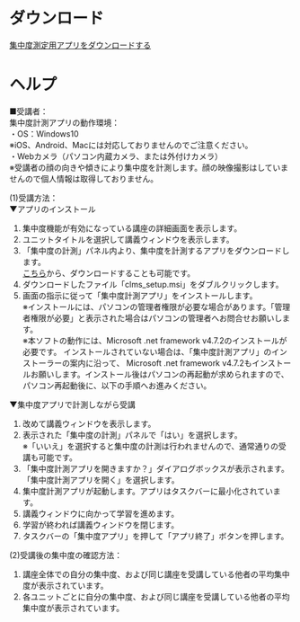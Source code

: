 # ダウンロード
[集中度測定用アプリをダウンロードする](https://github.com/proseeds/concentration-app/releases/download/0.1/clms_setup.msi)

# ヘルプ
■受講者：<br />
集中度計測アプリの動作環境：<br />
・OS：Windows10<br />
※iOS、Android、Macには対応しておりませんのでご注意ください。<br />
・Webカメラ（パソコン内蔵カメラ、または外付けカメラ）<br />
※受講者の顔の向きや傾きにより集中度を計測します。顔の映像撮影はしていませんので個人情報は取得しておりません。

(1)受講方法：<br />
▼アプリのインストール
1. 集中度機能が有効になっている講座の詳細画面を表示します。<br />
2. ユニットタイトルを選択して講義ウィンドウを表示します。<br />
3. 「集中度の計測」パネル内より、集中度を計測するアプリをダウンロードします。<br />
[こちら](https://github.com/proseeds/concentration-app/releases/download/0.1/clms_setup.msi)から、ダウンロードすることも可能です。<br />
4. ダウンロードしたファイル「clms_setup.msi」をダブルクリックします。<br />
5. 画面の指示に従って「集中度計測アプリ」をインストールします。<br />
※インストールには、パソコンの管理者権限が必要な場合があります。「管理者権限が必要」と表示された場合はパソコンの管理者へお問合せお願いします。<br />
※本ソフトの動作には、Microsoft .net framework v4.7.2のインストールが必要です。
インストールされていない場合は、「集中度計測アプリ」のインストーラーの案内に沿って、
Microsoft .net framework v4.7.2もインストールお願いします。インストール後はパソコンの再起動が求められますので、
パソコン再起動後に、以下の手順へお進みください。

▼集中度アプリで計測しながら受講
1. 改めて講義ウィンドウを表示します。<br />
2. 表示された「集中度の計測」パネルで「はい」を選択します。<br />
※「いいえ」を選択すると集中度の計測は行われませんので、通常通りの受講も可能です。<br />
3. 「集中度計測アプリを開きますか？」ダイアログボックスが表示されます。「集中度計測アプリを開く」を選択します。<br />
4. 集中度計測アプリが起動します。アプリはタスクバーに最小化されています。<br />
5. 講義ウィンドウに向かって学習を進めます。<br />
6. 学習が終われば講義ウィンドウを閉じます。<br />
7. タスクバーの「集中度アプリ」を押して「アプリ終了」ボタンを押します。

(2)受講後の集中度の確認方法：<br />
1. 講座全体での自分の集中度、および同じ講座を受講している他者の平均集中度が表示されています。<br />
2. 各ユニットごとに自分の集中度、および同じ講座を受講している他者の平均集中度が表示されています。
